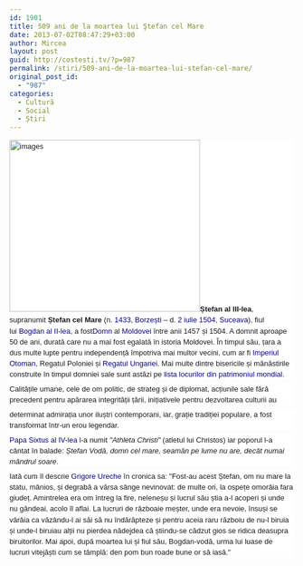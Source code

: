 ```yaml
---
id: 1901
title: 509 ani de la moartea lui Ştefan cel Mare
date: 2013-07-02T08:47:29+03:00
author: Mircea
layout: post
guid: http://costesti.tv/?p=987
permalink: /stiri/509-ani-de-la-moartea-lui-stefan-cel-mare/
original_post_id:
  - "987"
categories:
  - Cultură
  - Social
  - Știri
---
```

<p style="margin:.4em 0 .5em;line-height:19.1875px;font-family:sans-serif;font-size:13px;background-color:rgb(255,255,255);">
  <a href="http://costesti.tv/costestitv/wp-content/uploads//2013/07/images.jpg"><img alt="images" class="alignleft size-full wp-image-988" src="http://costesti.tv/costestitv/wp-content/uploads//2013/07/images.jpg" style="width:337px;height:303px;" /></a><b>Ștefan al III-lea</b>, supranumit&nbsp;<b>Ștefan cel Mare</b>&nbsp;(n.&nbsp;<a href="http://ro.wikipedia.org/wiki/1433" style="text-decoration:none;color:rgb(11,0,128);background-image:none;background-position:initial initial;background-repeat:initial initial;" title="1433">1433</a>,&nbsp;<a href="http://ro.wikipedia.org/wiki/Borze%C8%99ti,_Bac%C4%83u" style="text-decoration:none;color:rgb(11,0,128);background-image:none;background-position:initial initial;background-repeat:initial initial;" title="Borzești, Bacău">Borzești</a>&nbsp;&#8211; d.&nbsp;<a href="http://ro.wikipedia.org/wiki/2_iulie" style="text-decoration:none;color:rgb(11,0,128);background-image:none;background-position:initial initial;background-repeat:initial initial;" title="2 iulie">2 iulie</a>&nbsp;<a href="http://ro.wikipedia.org/wiki/1504" style="text-decoration:none;color:rgb(11,0,128);background-image:none;background-position:initial initial;background-repeat:initial initial;" title="1504">1504</a>,&nbsp;<a href="http://ro.wikipedia.org/wiki/Suceava" style="text-decoration:none;color:rgb(11,0,128);background-image:none;background-position:initial initial;background-repeat:initial initial;" title="Suceava">Suceava</a>), fiul lui&nbsp;<a class="mw-redirect" href="http://ro.wikipedia.org/wiki/Bogdan_al_II-lea" style="text-decoration:none;color:rgb(11,0,128);background-image:none;background-position:initial initial;background-repeat:initial initial;" title="Bogdan al II-lea">Bogdan al II-lea</a>, a fost<a href="http://ro.wikipedia.org/wiki/Domnie" style="text-decoration:none;color:rgb(11,0,128);background-image:none;background-position:initial initial;background-repeat:initial initial;" title="Domnie">Domn</a>&nbsp;al&nbsp;<a href="http://ro.wikipedia.org/wiki/Principatul_Moldovei" style="text-decoration:none;color:rgb(11,0,128);background-image:none;background-position:initial initial;background-repeat:initial initial;" title="Principatul Moldovei">Moldovei</a>&nbsp;&icirc;ntre anii 1457 și 1504. A domnit aproape 50 de ani, durată care nu a mai fost egalată &icirc;n istoria Moldovei. &Icirc;n timpul său, țara a dus multe lupte pentru independență &icirc;mpotriva mai multor vecini, cum ar fi&nbsp;<a href="http://ro.wikipedia.org/wiki/Imperiul_Otoman" style="text-decoration:none;color:rgb(11,0,128);background-image:none;background-position:initial initial;background-repeat:initial initial;" title="Imperiul Otoman">Imperiul Otoman</a>, Regatul Poloniei și&nbsp;<a href="http://ro.wikipedia.org/wiki/Regatul_Ungariei" style="text-decoration:none;color:rgb(11,0,128);background-image:none;background-position:initial initial;background-repeat:initial initial;" title="Regatul Ungariei">Regatul Ungariei</a>. Mai multe dintre bisericile și mănăstirile construite &icirc;n timpul domniei sale sunt astăzi pe&nbsp;<a href="http://ro.wikipedia.org/wiki/Locuri_din_Patrimoniul_Mondial_UNESCO" style="text-decoration:none;color:rgb(11,0,128);background-image:none;background-position:initial initial;background-repeat:initial initial;" title="Locuri din Patrimoniul Mondial UNESCO">lista locurilor din patrimoniul mondial</a>.
</p>

<p style="margin:.4em 0 .5em;line-height:19.1875px;font-family:sans-serif;font-size:13px;background-color:rgb(255,255,255);">
  Calitățile umane, cele de om politic, de strateg și de diplomat, acțiunile sale fără precedent pentru apărarea integrității țării, inițiativele pentru dezvoltarea culturii au
</p>

<!--more-->

<p style="margin:.4em 0 .5em;line-height:19.1875px;font-family:sans-serif;font-size:13px;background-color:rgb(255,255,255);">
  determinat admirația unor iluștri contemporani, iar, grație tradiției populare, a fost transformat &icirc;ntr-un erou legendar.
</p>

<p style="margin:.4em 0 .5em;line-height:19.1875px;font-family:sans-serif;font-size:13px;background-color:rgb(255,255,255);">
  <a href="http://ro.wikipedia.org/wiki/Papa_Sixt_al_IV-lea" style="text-decoration:none;color:rgb(11,0,128);background-image:none;background-position:initial initial;background-repeat:initial initial;" title="Papa Sixt al IV-lea">Papa Sixtus al IV-lea</a>&nbsp;l-a numit&nbsp;<i>"Athleta Christi"</i>&nbsp;(atletul lui Christos) iar poporul l-a c&acirc;ntat &icirc;n balade:&nbsp;<i>Ștefan Vodă, domn cel mare, seamăn pe lume nu are, dec&acirc;t numai m&acirc;ndrul soare</i>.
</p>

<p style="margin:.4em 0 .5em;line-height:19.1875px;font-family:sans-serif;font-size:13px;background-color:rgb(255,255,255);">
  Iată cum &icirc;l descrie&nbsp;<a href="http://ro.wikipedia.org/wiki/Grigore_Ureche" style="text-decoration:none;color:rgb(11,0,128);background-image:none;background-position:initial initial;background-repeat:initial initial;" title="Grigore Ureche">Grigore Ureche</a>&nbsp;&icirc;n cronica sa: "Fost-au acest Ștefan, om nu mare la statu, m&acirc;nios, și degrabă a vărsa s&acirc;nge nevinovat: de multe ori, la ospețe omor&acirc;ia fara giudeț. Amintrelea era om &icirc;ntreg la fire, neleneșu și lucrul său știa a-l acoperi și unde nu găndeai, acolo &icirc;l aflai. La lucruri de războaie meșter, unde era nevoie, &icirc;nsuși se v&acirc;r&acirc;ia ca văz&acirc;ndu-l ai săi să nu &icirc;ndărăpteze și pentru aceia raru războiu de nu-l biruia și unde-l biruiau alții nu pierdea nădejdea că știindu-se cădzut gios se ridica deasupra biruitorilor. Mai apoi, după moartea lui și fiul său, Bogdan-vodă, urma lui luase de lucruri vitejăști cum se t&acirc;mplă: den pom bun roade bune or să iasă."
</p>
